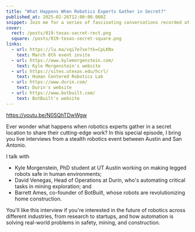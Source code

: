 ```yaml
---
title: "What Happens When Robotics Experts Gather in Secret?"
published_at: 2025-02-26T12:00:00.000Z
snippet: Join me for a series of fascinating conversations recorded at a stealth robotics event between Austin and San Antonio.
cover:
  rect: /posts/019-texas-secret-rect.png
  square: /posts/019-texas-secret-square.png
links:
  - url: https://lu.ma/vqi7e7xe?tk=CpLKNx
    text: March 8th event invite
  - url: https://www.kylemorgenstein.com/
    text: Kyle Morgenstein's website
  - url: https://sites.utexas.edu/hcrl/
    text: Human Centered Robotics Lab
  - url: https://www.durin.com/
    text: Durin's website
  - url: https://www.botbuilt.com/
    text: BotBuilt's website
---
```


https://youtu.be/N0SQhTDwWgw

Ever wonder what happens when robotics experts gather in a secret location to
share their cutting-edge work? In this special episode, I bring you live
interviews from a stealth robotics event between Austin and San Antonio.

I talk with

- Kyle Morgenstein, PhD student at UT Austin working on making legged robots
  safe in human environments;
- David Venegas, Head of Operations at Durin, who's automating critical tasks in
  mining exploration; and
- Barrett Ames, co-founder of BotBuilt, whose robots are revolutionizing home
  construction.

You'll like this interview if you're interested in the future of robotics across
different industries, from research to startups, and how automation is solving
real-world problems in safety, mining, and construction.
